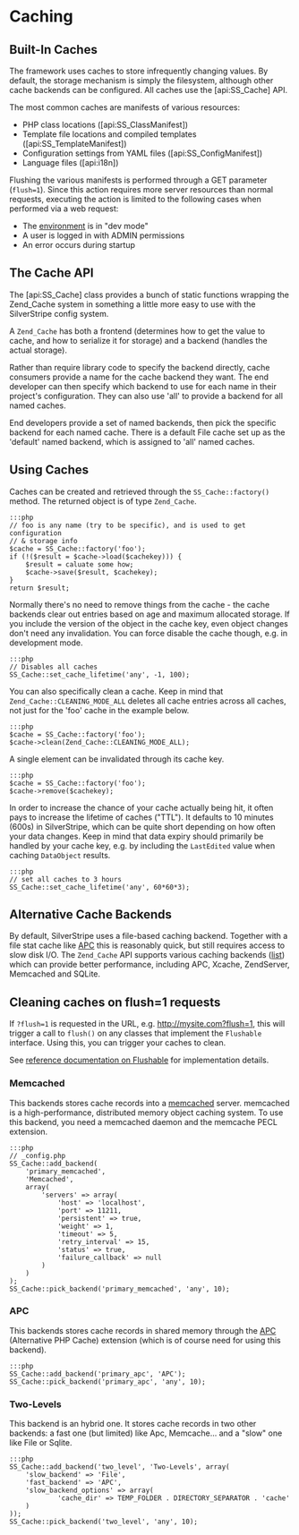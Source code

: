 # Caching

## Built-In Caches

The framework uses caches to store infrequently changing values.
By default, the storage mechanism is simply the filesystem, although
other cache backends can be configured. All caches use the [api:SS_Cache] API.

The most common caches are manifests of various resources: 

 * PHP class locations ([api:SS_ClassManifest])
 * Template file locations and compiled templates ([api:SS_TemplateManifest])
 * Configuration settings from YAML files ([api:SS_ConfigManifest])
 * Language files ([api:i18n])

Flushing the various manifests is performed through a GET
parameter (`flush=1`). Since this action requires more server resources than normal requests,
executing the action is limited to the following cases when performed via a web request:

 * The [environment](/getting_started/environment_management) is in "dev mode"
 * A user is logged in with ADMIN permissions
 * An error occurs during startup

## The Cache API

The [api:SS_Cache] class provides a bunch of static functions wrapping the Zend_Cache system 
in something a little more easy to use with the SilverStripe config system.

A `Zend_Cache` has both a frontend (determines how to get the value to cache, 
and how to serialize it for storage) and a backend (handles the actual 
storage).

Rather than require library code to specify the backend directly, cache 
consumers provide a name for the cache backend they want. The end developer 
can then specify which backend to use for each name in their project's
configuration. They can also use 'all' to provide a backend for all named 
caches.

End developers provide a set of named backends, then pick the specific 
backend for each named cache. There is a default File cache set up as the 
'default' named backend, which is assigned to 'all' named caches.

## Using Caches

Caches can be created and retrieved through the `SS_Cache::factory()` method.
The returned object is of type `Zend_Cache`.

	:::php
	// foo is any name (try to be specific), and is used to get configuration 
	// & storage info
	$cache = SS_Cache::factory('foo'); 
	if (!($result = $cache->load($cachekey))) {
		$result = caluate some how;
		$cache->save($result, $cachekey);
	}
	return $result;

Normally there's no need to remove things from the cache - the cache 
backends clear out entries based on age and maximum allocated storage. If you 
include the version of the object in the cache key, even object changes 
don't need any invalidation. You can force disable the cache though,
e.g. in development mode.

	:::php
	// Disables all caches
	SS_Cache::set_cache_lifetime('any', -1, 100);

You can also specifically clean a cache.
Keep in mind that `Zend_Cache::CLEANING_MODE_ALL` deletes all cache
entries across all caches, not just for the 'foo' cache in the example below.

	:::php
	$cache = SS_Cache::factory('foo'); 
	$cache->clean(Zend_Cache::CLEANING_MODE_ALL);

A single element can be invalidated through its cache key.

	:::php
	$cache = SS_Cache::factory('foo');  
	$cache->remove($cachekey);

In order to increase the chance of your cache actually being hit,
it often pays to increase the lifetime of caches ("TTL").
It defaults to 10 minutes (600s) in SilverStripe, which can be
quite short depending on how often your data changes.
Keep in mind that data expiry should primarily be handled by your cache key,
e.g. by including the `LastEdited` value when caching `DataObject` results.

	:::php
	// set all caches to 3 hours
	SS_Cache::set_cache_lifetime('any', 60*60*3);

## Alternative Cache Backends

By default, SilverStripe uses a file-based caching backend.
Together with a file stat cache like [APC](http://us2.php.net/manual/en/book.apc.php) 
this is reasonably quick, but still requires access to slow disk I/O.
The `Zend_Cache` API supports various caching backends ([list](http://framework.zend.com/manual/1.12/en/zend.cache.backends.html))
which can provide better performance, including APC, Xcache, ZendServer, Memcached and SQLite.

## Cleaning caches on flush=1 requests

If `?flush=1` is requested in the URL, e.g. http://mysite.com?flush=1, this will trigger a call to `flush()` on
any classes that implement the `Flushable` interface. Using this, you can trigger your caches to clean.

See [reference documentation on Flushable](/developer_guides/execution_pipeline/flushable/) for implementation details.

### Memcached

This backends stores cache records into a [memcached](http://www.danga.com/memcached/) 
server. memcached is a high-performance, distributed memory object caching system. 
To use this backend, you need a memcached daemon and the memcache PECL extension.

 	:::php
	// _config.php 
	SS_Cache::add_backend(
		'primary_memcached', 
		'Memcached',
		array(
			'servers' => array(
				'host' => 'localhost', 
				'port' => 11211, 
				'persistent' => true, 
				'weight' => 1, 
				'timeout' => 5,
				'retry_interval' => 15, 
				'status' => true, 
				'failure_callback' => null
			)
		)
	);
	SS_Cache::pick_backend('primary_memcached', 'any', 10);

### APC

This backends stores cache records in shared memory through the [APC](http://pecl.php.net/package/APC)
 (Alternative PHP Cache) extension (which is of course need for using this backend).

	:::php
	SS_Cache::add_backend('primary_apc', 'APC');
	SS_Cache::pick_backend('primary_apc', 'any', 10);

### Two-Levels

This backend is an hybrid one. It stores cache records in two other backends: 
a fast one (but limited) like Apc, Memcache... and a "slow" one like File or Sqlite.

	:::php
	SS_Cache::add_backend('two_level', 'Two-Levels', array(
		'slow_backend' => 'File',
		'fast_backend' => 'APC',
		'slow_backend_options' => array(
				'cache_dir' => TEMP_FOLDER . DIRECTORY_SEPARATOR . 'cache'
		)
	));
	SS_Cache::pick_backend('two_level', 'any', 10); 

